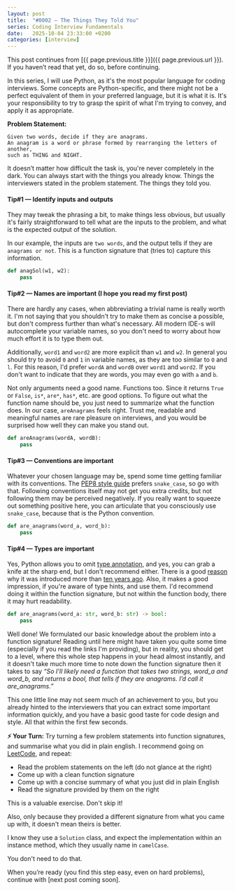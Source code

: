 ```yaml
---
layout: post
title:  "#0002 — The Things They Told You"
series: Coding Interview Fundamentals
date:   2025-10-04 23:33:00 +0200
categories: [interview]
---
```

This post continues from [{{ page.previous.title }}]({{ page.previous.url }}).
If you haven’t read that yet, do so, before continuing.

In this series, I will use Python, as it's the most popular language for coding interviews.
Some concepts are Python-specific, 
and there might not be a perfect equivalent of them in your preferred language, but it is what it is.
It's your responsibility to try to grasp the spirit of what I'm trying to convey, and apply it as appropriate.

**Problem Statement:**
```
Given two words, decide if they are anagrams. 
An anagram is a word or phrase formed by rearranging the letters of another,
such as THING and NIGHT. 
```

It doesn’t matter how difficult the task is, you're never completely in the dark. 
You can always start with the things you already know. Things the interviewers stated in the problem statement. The things they told you.

#### Tip#1 — Identify inputs and outputs

They may tweak the phrasing a bit, to make things less obvious, but usually it's fairly straightforward to tell
what are the inputs to the problem, and what is the expected output of the solution.

In our example, the inputs are `two words`, and the output tells if they are `anagrams or not`.
This is a function signature that (tries to) capture this information.

```python
def anagSol(w1, w2):
    pass
```

#### Tip#2 — Names are important (I hope you read my first post)

There are hardly any cases, when abbreviating a trivial name is really worth it. 
I'm not saying that you shouldn't try to make them as concise a possible, but don't compress further than what's necessary.
All modern IDE-s will autocomplete your variable names, so you don't need to worry about how much effort it is to type them out.

Additionally, `word1` and `word2` are more explicit than `w1` and `w2`.
In general you should try to avoid `0` and `1` in variable names, as they are too similar to `O` and `l`.
For this reason, I'd prefer `wordA` and `wordB` over `word1` and `word2`. 
If you don't want to indicate that they are words, you may even go with `a` and `b`.

Not only arguments need a good name. Functions too. Since it returns `True` or `False`, `is*`, `are*`, `has*`, etc. are good options.
To figure out what the function name should be, you just need to summarize what the function does. 
In our case, `areAnagrams` feels right. 
Trust me, readable and meaningful names are rare pleasure on interviews, 
and you would be surprised how well they can make you stand out.

```python
def areAnagrams(wordA, wordB):
    pass
```

#### Tip#3 — Conventions are important

Whatever your chosen language may be, spend some time getting familiar with its conventions. 
The [PEP8 style guide](https://peps.python.org/pep-0008/#function-and-variable-names) prefers `snake_case`, so go with that. 
Following conventions itself may not get you extra credits, but not following them may be perceived negatively. 
If you really want to squeeze out something positive here, you can articulate that you consciously use `snake_case`, because that is the Python convention.

```python
def are_anagrams(word_a, word_b):
    pass
```

#### Tip#4 — Types are important
    
Yes, Python allows you to omit [type annotation](https://docs.python.org/3/library/typing.html), and yes, you can grab a knife at the sharp end, but I don't recommend either.
There is a good [reason](https://www.artima.com/weblogs/viewpost.jsp?thread=85551) why it was introduced more than [ten years ago](https://peps.python.org/pep-0484/#rationale-and-goals).
Also, it makes a good impression, if you're aware of type hints, and use them.
I'd recommend doing it within the function signature, but not within the function body, there it may hurt readability.

```python
def are_anagrams(word_a: str, word_b: str) -> bool:
    pass
```

Well done! We formulated our basic knowledge about the problem into a function signature!
Reading until here might have taken you quite some time (especially if you read the links I'm providing), 
but in reality, you should get to a level, where this whole step happens in your head almost instantly, 
and it doesn't take much more time to note down the function signature then it takes to say 
_“So I’ll likely need a function that takes two strings, word_a and word_b, and returns a bool, that tells if they are anagrams. I’d call it are_anagrams.”_

This one little line may not seem much of an achievement to you, 
but you already hinted to the interviewers that you can extract some important information quickly, 
and you have a basic good taste for code design and style. All that within the first few seconds.

**⚡ Your Turn:** 
Try turning a few problem statements into function signatures, and summarise what you did in plain english.
I recommend going on [LeetCode](https://leetcode.com), and repeat: 
- Read the problem statements on the left (do not glance at the right)
- Come up with a clean function signature
- Come up with a concise summary of what you just did in plain English
- Read the signature provided by them on the right

This is a valuable exercise. Don't skip it!

Also, only because they provided a different signature from what you came up with, it doesn't mean theirs is better.

I know they use a `Solution` class, and expect the implementation within an instance method, which they usually name in `camelCase`. 

You don't need to do that.

When you’re ready (you find this step easy, even on hard problems), continue with [next post coming soon].

